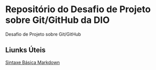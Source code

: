 # Repositório do Desafio de Projeto sobre Git/GitHub da DIO
Desafio de Projeto sobre Git/GitHub

## Liunks Úteis
[Sintaxe Básica Markdown](https://www.markdownguide.org/basic-syntax/)
